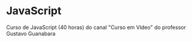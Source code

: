 # JavaScript
 Curso de JavaScript (40 horas) do canal "Curso em Vídeo" do professor Gustavo Guanabara
